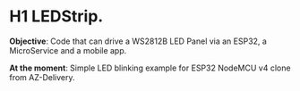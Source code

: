 # H1 LEDStrip.

**Objective**: Code that can drive a WS2812B LED Panel via an ESP32, a MicroService and a mobile app.

**At the moment**:
Simple LED blinking example for ESP32 NodeMCU v4 clone from AZ-Delivery.